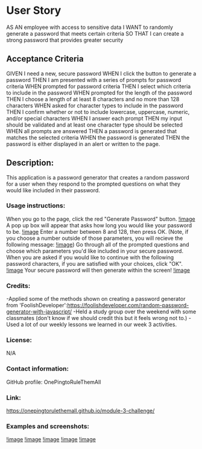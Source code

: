 # User Story
AS AN employee with access to sensitive data
I WANT to randomly generate a password that meets certain criteria
SO THAT I can create a strong password that provides greater security


## Acceptance Criteria
GIVEN I need a new, secure password
WHEN I click the button to generate a password
THEN I am presented with a series of prompts for password criteria
WHEN prompted for password criteria
THEN I select which criteria to include in the password
WHEN prompted for the length of the password
THEN I choose a length of at least 8 characters and no more than 128 characters
WHEN asked for character types to include in the password
THEN I confirm whether or not to include lowercase, uppercase, numeric, and/or special characters
WHEN I answer each prompt
THEN my input should be validated and at least one character type should be selected
WHEN all prompts are answered
THEN a password is generated that matches the selected criteria
WHEN the password is generated
THEN the password is either displayed in an alert or written to the page.

## Description:
This application is a password generator that creates a random password for a user when they respond to the prompted questions on what they would like included in their password.

### Usage instructions: 
When you go to the page, click the red "Generate Password" button. [!image](red-button.png)
A pop up box will appear that asks how long you would like your password to be. [!image](password-length.png)
Enter a number between 8 and 128, then press OK. (Note, if you choose a number outside of those parameters, you will recieve the following message: [!image](error-message.png))
Go through all of the prompted questions and choose which parameters you'd like included in your secure password.
When you are asked if you would like to continue with the following password characters, if you are satisfied with your choices, click "OK". [!image](continue-option.png)
Your secure password will then generate within the screen!
[!image](new-password.png) 




### Credits: 
-Applied some of the methods shown on creating a password generator from 'FoolishDeveloper':https://foolishdeveloper.com/random-password-generator-with-javascript/
-Held a study group over the weekend with some classmates (don't know if we should credit this but it feels wrong not to.)
-Used a lot of our weekly lessons we learned in our week 3 activities.


### License: 
N/A

### Contact information: 
GitHub profile: OnePingtoRuleThemAll

### Link:
https://onepingtorulethemall.github.io/module-3-challenge/ <!--added link-->
### Examples and screenshots:
[!image](./assets/red-button.png)
[!image](./assets/error-message.png)
[!image](./assets/password-length.png)
[!image](./assets/continue-option.png)
[!image](./assets/new-password.png)
